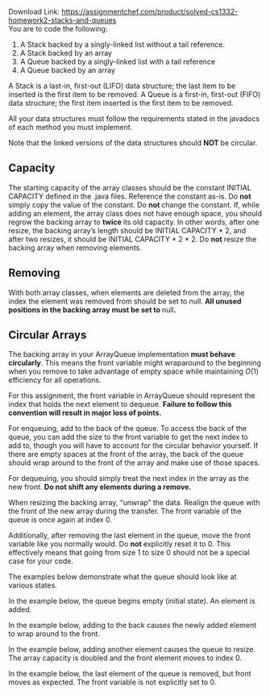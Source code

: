 Download Link: https://assignmentchef.com/product/solved-cs1332-homework2-stacks-and-queues
<br>
You are to code the following:

<ol>

 <li>A Stack backed by a singly-linked list without a tail reference.</li>

 <li>A Stack backed by an array</li>

 <li>A Queue backed by a singly-linked list with a tail reference</li>

 <li>A Queue backed by an array</li>

</ol>

A Stack is a last-in, first-out (LIFO) data structure; the last item to be inserted is the first item to be removed. A Queue is a first-in, first-out (FIFO) data structure; the first item inserted is the first item to be removed.

All your data structures must follow the requirements stated in the javadocs of each method you must implement.

Note that the linked versions of the data structures should <strong>NOT </strong>be circular.

<h2>Capacity</h2>

The starting capacity of the array classes should be the constant INITIAL CAPACITY defined in the .java files. Reference the constant as-is. Do <strong>not </strong>simply copy the value of the constant. Do <strong>not </strong>change the constant. If, while adding an element, the array class does not have enough space, you should regrow the backing array to <strong>twice </strong>its old capacity. In other words, after one resize, the backing array’s length should be INITIAL CAPACITY * 2, and after two resizes, it should be INITIAL CAPACITY * 2 * 2. Do <strong>not </strong>resize the backing array when removing elements.

<h2>Removing</h2>

With both array classes, when elements are deleted from the array, the index the element was removed from should be set to null. <strong>All unused positions in the backing array must be set to </strong>null<strong>.</strong>

<h2>Circular Arrays</h2>

The backing array in your ArrayQueue implementation <strong>must behave circularly</strong>. This means the front variable might wraparound to the beginning when you remove to take advantage of empty space while maintaining <em>O</em>(1) efficiency for all operations.

For this assignment, the front variable in ArrayQueue should represent the index that holds the next element to dequeue. <strong>Failure to follow this convention will result in major loss of points.</strong>

For enqueuing, add to the back of the queue. To access the back of the queue, you can add the size to the front variable to get the next index to add to, though you will have to account for the circular behavior yourself. If there are empty spaces at the front of the array, the back of the queue should wrap around to the front of the array and make use of those spaces.

For dequeuing, you should simply treat the next index in the array as the new front. <strong>Do not shift any elements during a remove.</strong>

When resizing the backing array, “unwrap” the data. Realign the queue with the front of the new array during the transfer. The front variable of the queue is once again at index 0.

Additionally, after removing the last element in the queue, move the front variable like you normally would. Do <strong>not </strong>explicitly reset it to 0. This effectively means that going from size 1 to size 0 should not be a special case for your code.

The examples below demonstrate what the queue should look like at various states.

In the example below, the queue begins empty (initial state). An element is added.

In the example below, adding to the back causes the newly added element to wrap around to the front.

In the example below, adding another element causes the queue to resize. The array capacity is doubled and the front element moves to index 0.

In the example below, the last element of the queue is removed, but front moves as expected. The front variable is not explicitly set to 0.